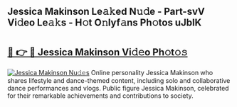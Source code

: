 ## Jessica Makinson Le𝚊𝚔ed N𝚞𝚍e - Part-svV Vi𝚍eo Le𝚊𝚔s - H𝚘t O𝚗lyf𝚊ns Ph𝚘tos uJbIK

# <h2><a href="http://hf34xd.feru.top/?c=Jessica+Makinson">🔗 👉 🔴 Jessica Makinson Vi𝚍𝚎o Ph𝚘t𝚘𝚜</a></h2>

[![Jessica Makinson Nu𝚍𝚎s](https://i.imgur.com/0TWrTi3.gif)](http://hf34xd.feru.top/?c=Jessica+Makinson)
Online personality Jessica Makinson who shares lifestyle and dance-themed content, including solo and collaborative dance performances and vlogs. Public figure Jessica Makinson, celebrated for their remarkable achievements and contributions to society. 
